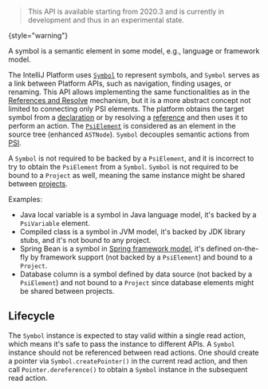 [//]: # (title: Symbols)

<!-- Copyright 2000-2022 JetBrains s.r.o. and other contributors. Use of this source code is governed by the Apache 2.0 license that can be found in the LICENSE file. -->

> This API is available starting from 2020.3 and is currently in development and thus in an experimental state.
>
{style="warning"}

<link-summary rel="excerpt"/>
<p id="excerpt">
A symbol is a semantic element in some model, e.g., language or framework model.
</p>

The IntelliJ Platform uses [`Symbol`](%gh-ic%/platform/core-api/src/com/intellij/model/Symbol.java) to represent symbols, and `Symbol` serves as a link between Platform APIs, such as navigation, finding usages, or renaming.
This API allows implementing the same functionalities as in the [References and Resolve](references_and_resolve.md) mechanism, but it is a more abstract concept not limited to connecting only PSI elements.
The platform obtains the target symbol from a [declaration](declarations_and_references.md#declarations) or by resolving a [reference](declarations_and_references.md#references) and then uses it to perform an action.
The [`PsiElement`](%gh-ic%/platform/core-api/src/com/intellij/psi/PsiElement.java) is considered as an element in the source tree (enhanced `ASTNode`).
`Symbol` decouples semantic actions from [PSI](psi.md).

A `Symbol` is not required to be backed by a `PsiElement`, and it is incorrect to try to obtain the `PsiElement` from a `Symbol`.
`Symbol` is not required to be bound to a `Project` as well, meaning the same instance might be shared between [projects](project.md).

Examples:

- Java local variable is a symbol in Java language model, it's backed by a `PsiVariable` element.
- Compiled class is a symbol in JVM model, it's backed by JDK library stubs, and it's not bound to any project.
- Spring Bean is a symbol in [Spring framework model](spring_api.md), it's defined on-the-fly by framework support (not backed by a `PsiElement`) and bound to a `Project`.
- Database column is a symbol defined by data source (not backed by a `PsiElement`) and not bound to a `Project` since database elements might be shared between projects.

## Lifecycle

The `Symbol` instance is expected to stay valid within a single read action, which means it's safe to pass the instance to different APIs.
A `Symbol` instance should not be referenced between read actions.
One should create a pointer via `Symbol.createPointer()`  in the current read action, and then call `Pointer.dereference()` to obtain a `Symbol` instance in the subsequent read action.
